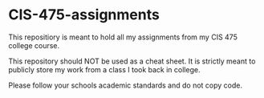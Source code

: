 # CIS-475-assignments

This repositiory is meant to hold all my assignments from my CIS 475 college course.

This repository should NOT be used as a cheat sheet. It is strictly meant to publicly store my work from a class I took back in college.

Please follow your schools academic standards and do not copy code.
